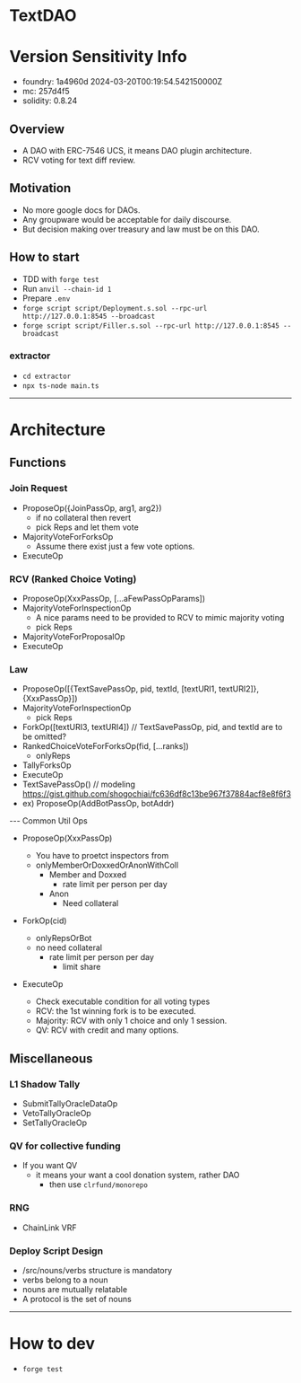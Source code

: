 # TextDAO

# Version Sensitivity Info
- foundry: 1a4960d 2024-03-20T00:19:54.542150000Z
- mc: 257d4f5
- solidity: 0.8.24

## Overview
- A DAO with ERC-7546 UCS, it means DAO plugin architecture.
- RCV voting for text diff review.

## Motivation
- No more google docs for DAOs.
- Any groupware would be acceptable for daily discourse.
- But decision making over treasury and law must be on this DAO.

## How to start
- TDD with `forge test`
- Run `anvil --chain-id 1`
- Prepare `.env`
- `forge script script/Deployment.s.sol --rpc-url http://127.0.0.1:8545 --broadcast`
- `forge script script/Filler.s.sol --rpc-url http://127.0.0.1:8545 --broadcast`

### extractor
- `cd extractor`
- `npx ts-node main.ts`

---
# Architecture
## Functions
### Join Request
- ProposeOp({JoinPassOp, arg1, arg2})
  - if no collateral then revert
  - pick Reps and let them vote
- MajorityVoteForForksOp
  - Assume there exist just a few vote options.
- ExecuteOp

### RCV (Ranked Choice Voting)
- ProposeOp(XxxPassOp, [...aFewPassOpParams])
- MajorityVoteForInspectionOp
  - A nice params need to be provided to RCV to mimic majority voting
  - pick Reps
- MajorityVoteForProposalOp
- ExecuteOp

### Law
- ProposeOp([{TextSavePassOp, pid, textId, [textURI1, textURI2]}, {XxxPassOp}])
- MajorityVoteForInspectionOp
  - pick Reps
- ForkOp([textURI3, textURI4]) // TextSavePassOp, pid, and textId are to be omitted?
- RankedChoiceVoteForForksOp(fid, [...ranks])
  - onlyReps
- TallyForksOp
- ExecuteOp
- TextSavePassOp() // modeling https://gist.github.com/shogochiai/fc636df8c13be967f37884acf8e8f6f3
- ex) ProposeOp(AddBotPassOp, botAddr)

--- Common Util Ops
- ProposeOp(XxxPassOp)
  - You have to proetct inspectors from
  - onlyMemberOrDoxxedOrAnonWithColl
    - Member and Doxxed
      - rate limit per person per day
    - Anon
      - Need collateral

- ForkOp(cid)
  - onlyRepsOrBot
  - no need collateral
      - rate limit per person per day
        - limit share

- ExecuteOp
  - Check executable condition for all voting types
  - RCV: the 1st winning fork is to be executed.
  - Majority: RCV with only 1 choice and only 1 session.
  - QV: RCV with credit and many options.

## Miscellaneous

### L1 Shadow Tally
- SubmitTallyOracleDataOp
- VetoTallyOracleOp
- SetTallyOracleOp

### QV for collective funding
- If you want QV
  - it means your want a cool donation system, rather DAO
      - then use `clrfund/monorepo`

### RNG
- ChainLink VRF

### Deploy Script Design
- /src/nouns/verbs structure is mandatory
- verbs belong to a noun
- nouns are mutually relatable
- A protocol is the set of nouns

---

# How to dev
- `forge test`

